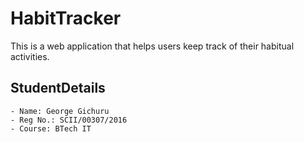 # HabitTracker
 This is a web application that helps users keep track of their habitual activities.

## StudentDetails
    - Name: George Gichuru
    - Reg No.: SCII/00307/2016
    - Course: BTech IT
     
